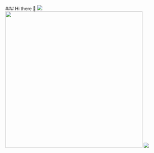 

<div>
### Hi there 👋
<a href="https://hits.seeyoufarm.com"><img src="https://hits.seeyoufarm.com/api/count/incr/badge.svg?url=https%3A%2F%2Fgithub.com%2Fwkdtjrrms0&count_bg=%23703031&title_bg=%23433E31&icon=github.svg&icon_color=%23FFFFFF&title=Visit&edge_flat=false"/></a>
</div>

<div>
<img width="430" src="https://github-readme-stats.vercel.app/api?username=wkdtjrrms0&show_icons=true&theme=dark">
<img src="http://mazassumnida.wtf/api/v2/generate_badge?boj=wkdtjrrms0">
</div>

